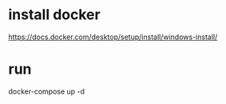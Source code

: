 # install docker

https://docs.docker.com/desktop/setup/install/windows-install/

# run

docker-compose up -d
